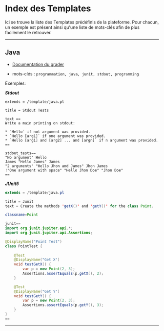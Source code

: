 # Index des Templates

Ici se trouve la liste des Templates prédéfinis de la plateforme. Pour chacun, un exemple
est présent ainsi qu'une liste de mots-clés afin de plus facilement le retrouver.
___


## Java

* [Documentation du grader](../template_java/)

* mots-clés : `programmation, java, junit, stdout, programming`

Exemples:

***Stdout***
```
extends = /template/java.pl

title = Stdout Tests

text ==
Write a main printing on stdout:

* `Hello` if not argument was provided.
* `Hello [arg1]` if one argument was provided.
* `Hello [arg1] and [arg2] ... and [argn]` if n argument was provided.
==

stdout_tests==
"No argument" Hello
James "Hello James" James
"2 arguments" "Hello Jhon and James" Jhon James
!"One argument with space" "Hello Jhon Doe" "Jhon Doe"
==
```

***JUnit5***
```java
extends = /template/java.pl

title = Junit
text = Create the methods 'getX()' and 'getY()' for the class Point.

classname=Point

junit==
import org.junit.jupiter.api.*;
import org.junit.jupiter.api.Assertions;

@DisplayName("Point Test")
class PointTest {
    
    @Test
    @DisplayName("Get X")
    void testGetX() {
        var p = new Point(2, 3);
        Assertions.assertEquals(p.getX(), 2);
    }

    @Test
    @DisplayName("Get Y")
    void testGetY() {
        var p = new Point(2, 3);
        Assertions.assertEquals(p.getY(), 3);
    }
}
==
```
___
